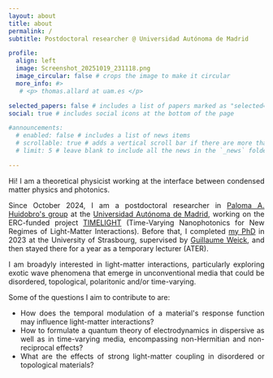 ```yaml
---
layout: about
title: about
permalink: /
subtitle: Postdoctoral researcher @ Universidad Autónoma de Madrid

profile:
  align: left
  image: Screenshot_20251019_231118.png
  image_circular: false # crops the image to make it circular
  more_info: #>
   # <p> thomas.allard at uam.es </p>

selected_papers: false # includes a list of papers marked as "selected={true}"
social: true # includes social icons at the bottom of the page

#announcements:
  # enabled: false # includes a list of news items
  # scrollable: true # adds a vertical scroll bar if there are more than 3 news items
  # limit: 5 # leave blank to include all the news in the `_news` folder

---
```

<div style="text-align: justify">
<p> Hi! I am a theoretical physicist working at the interface between condensed matter physics and photonics. </p>

<p> Since October 2024, I am a postdoctoral researcher in <a href="https://members.ifimac.uam.es/parroyohuidobro/">Paloma A. Huidobro's group</a> at the <a href="https://www.ifimac.uam.es/">Universidad Autónoma de Madrid</a>, working on the ERC-funded project <a href="https://members.ifimac.uam.es/parroyohuidobro/erc-timelight/">TIMELIGHT</a> (Time-Varying Nanophotonics for New Regimes of Light-Matter Interactions). Before that, I completed <a href="https://theses.hal.science/tel-04586338/">my PhD</a> in 2023 at the University of Strasbourg, supervised by <a href="https://www.ipcms.fr/guillaume-weick/">Guillaume Weick</a>, and then stayed there for a year as a temporary lecturer (ATER). </p>

<p> I am broadyly interested in light-matter interactions, particularly exploring exotic wave phenomena that emerge in unconventional media that could be disordered, topological, polaritonic and/or time-varying. </p>
  
<p> Some of the questions I aim to contribute to are: </p>
<ul>
  <li> How does the temporal modulation of a material's response function may influence light-matter interactions?
</li>
  <li> How to formulate a quantum theory of electrodynamics in dispersive as well as in time-varying media, encompassing non-Hermitian and non-reciprocal effects?
</li>
  <li> What are the effects of strong light-matter coupling in disordered or topological materials?
</li>
</ul> 

</div>
